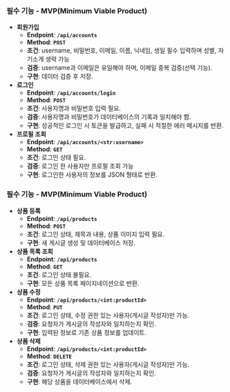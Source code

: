 ### **필수 기능 - MVP(Minimum Viable Product)**

- **회원가입**
    - **Endpoint**: **`/api/accounts`**
    - **Method**: **`POST`**
    - **조건**: username, 비밀번호, 이메일, 이름, 닉네임, 생일 필수 입력하며 성별, 자기소개 생략 가능
    - **검증**: username과 이메일은 유일해야 하며, 이메일 중복 검증(선택 기능).
    - **구현**: 데이터 검증 후 저장.
- **로그인**
    - **Endpoint**: **`/api/accounts/login`**
    - **Method**: **`POST`**
    - **조건**: 사용자명과 비밀번호 입력 필요.
    - **검증**: 사용자명과 비밀번호가 데이터베이스의 기록과 일치해야 함.
    - **구현**: 성공적인 로그인 시 토큰을 발급하고, 실패 시 적절한 에러 메시지를 반환.
- **프로필 조회**
    - **Endpoint**: **`/api/accounts/<str:username>`**
    - **Method**: **`GET`**
    - **조건**: 로그인 상태 필요.
    - **검증**: 로그인 한 사용자만 프로필 조회 가능
    - **구현**: 로그인한 사용자의 정보를 JSON 형태로 반환.
 

### **필수 기능 - MVP(Minimum Viable Product)**

- **상품 등록**
    - **Endpoint**: **`/api/products`**
    - **Method**: **`POST`**
    - **조건**: 로그인 상태, 제목과 내용, 상품 이미지 입력 필요.
    - **구현**: 새 게시글 생성 및 데이터베이스 저장.
- **상품 목록 조회**
    - **Endpoint**: **`/api/products`**
    - **Method**: **`GET`**
    - **조건**: 로그인 상태 불필요.
    - **구현**: 모든 상품 목록 페이지네이션으로 반환.
- **상품 수정**
    - **Endpoint**: **`/api/products/<int:productId>`**
    - **Method**: **`PUT`**
    - **조건**: 로그인 상태, 수정 권한 있는 사용자(게시글 작성자)만 가능.
    - **검증**: 요청자가 게시글의 작성자와 일치하는지 확인.
    - **구현**: 입력된 정보로 기존 상품 정보를 업데이트.
- **상품 삭제**
    - **Endpoint**: **`/api/products/<int:productId>`**
    - **Method**: **`DELETE`**
    - **조건**: 로그인 상태, 삭제 권한 있는 사용자(게시글 작성자)만 가능.
    - **검증**: 요청자가 게시글의 작성자와 일치하는지 확인.
    - **구현**: 해당 상품을 데이터베이스에서 삭제.
